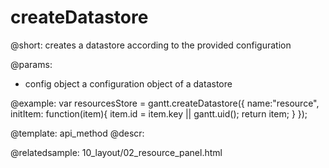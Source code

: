 createDatastore
=============

@short:
	creates a datastore according to the provided configuration

@params:

- config			object			a configuration object of a datastore



@example:
var resourcesStore = gantt.createDatastore({
	name:"resource",
	initItem: function(item){
		item.id = item.key || gantt.uid();
		return item;
	}
});




@template:	api_method
@descr:

@relatedsample:
10_layout/02_resource_panel.html